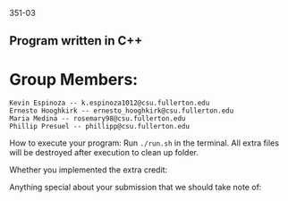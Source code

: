 
351-03 
## Program written in C++

# Group Members:
    Kevin Espinoza -- k.espinoza1012@csu.fullerton.edu
    Ernesto Hooghkirk -- ernesto_hooghkirk@csu.fullerton.edu
    Maria Medina -- rosemary98@csu.fullerton.edu
    Phillip Presuel -- phillipp@csu.fullerton.edu

How to execute your program:
    Run `./run.sh` in the terminal. All extra files will be destroyed after execution to clean up folder.

Whether you implemented the extra credit:

Anything special about your submission that we should take note of:
